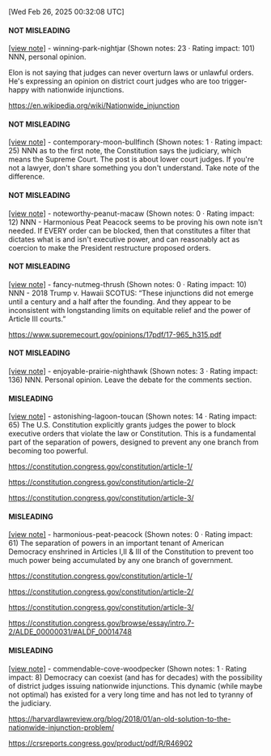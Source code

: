 [Wed Feb 26, 2025 00:32:08 UTC] 

#### NOT MISLEADING

[[view note]](https://x.com/i/birdwatch/n/1894597795325317631) - winning-park-nightjar (Shown notes: 23 · Rating impact: 101)
NNN, personal opinion.

Elon is not saying that judges can never overturn laws or unlawful orders. He's expressing an opinion on district court judges who are too trigger-happy with nationwide injunctions.

https://en.wikipedia.org/wiki/Nationwide_injunction

#### NOT MISLEADING

[[view note]](https://x.com/i/birdwatch/n/1894580554517155886) - contemporary-moon-bullfinch (Shown notes: 1 · Rating impact: 25)
NNN as to the first note, the Constitution says the judiciary, which means the Supreme Court. The post is about lower court judges. If you're not a lawyer, don't share something you don't understand. Take note of the difference. 

#### NOT MISLEADING

[[view note]](https://x.com/i/birdwatch/n/1894566926371963269) - noteworthy-peanut-macaw (Shown notes: 0 · Rating impact: 12)
NNN - Harmonious Peat Peacock seems to be proving his own note isn't needed. If EVERY order can be blocked, then that constitutes a filter that dictates what is and isn't executive power, and can reasonably act as coercion to make the President restructure proposed orders. 

#### NOT MISLEADING

[[view note]](https://x.com/i/birdwatch/n/1894553486332661971) - fancy-nutmeg-thrush (Shown notes: 0 · Rating impact: 10)
NNN - 2018 Trump v. Hawaii SCOTUS:
“These injunctions did not emerge until a century and a half after the founding. And they appear to be inconsistent with longstanding limits on equitable relief and the power of Article III courts.”

https://www.supremecourt.gov/opinions/17pdf/17-965_h315.pdf

#### NOT MISLEADING

[[view note]](https://x.com/i/birdwatch/n/1894551099471737175) - enjoyable-prairie-nighthawk (Shown notes: 3 · Rating impact: 136)
NNN. Personal opinion. Leave the debate for the comments section.

#### MISLEADING

[[view note]](https://x.com/i/birdwatch/n/1894565809797906547) - astonishing-lagoon-toucan (Shown notes: 14 · Rating impact: 65)
The U.S. Constitution explicitly grants judges the power to block executive orders that violate the law or Constitution. This is a fundamental part of the separation of powers, designed to prevent any one branch from becoming too powerful. 

https://constitution.congress.gov/constitution/article-1/

https://constitution.congress.gov/constitution/article-2/

https://constitution.congress.gov/constitution/article-3/


#### MISLEADING

[[view note]](https://x.com/i/birdwatch/n/1894551117478203577) - harmonious-peat-peacock (Shown notes: 0 · Rating impact: 61)
The separation of powers in an important tenant of American Democracy enshrined in Articles I,II & III of the Constitution to prevent too much power being accumulated by any one branch of government. 

https://constitution.congress.gov/constitution/article-1/

https://constitution.congress.gov/constitution/article-2/

https://constitution.congress.gov/constitution/article-3/

https://constitution.congress.gov/browse/essay/intro.7-2/ALDE_00000031/#ALDF_00014748

#### MISLEADING

[[view note]](https://x.com/i/birdwatch/n/1894548610739834949) - commendable-cove-woodpecker (Shown notes: 1 · Rating impact: 8)
Democracy can coexist (and has for decades) with the possibility of district judges issuing nationwide injunctions. This dynamic (while maybe not optimal) has existed for a very long time and has not led to tyranny of the judiciary. 

https://harvardlawreview.org/blog/2018/01/an-old-solution-to-the-nationwide-injunction-problem/

https://crsreports.congress.gov/product/pdf/R/R46902
